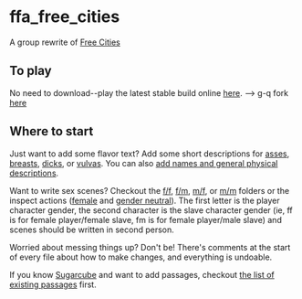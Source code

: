 # ffa_free_cities

A group rewrite of [Free Cities](https://www.tfgamessite.com/?module=viewgame&id=751)

## To play

No need to download--play the latest stable build online [here](https://self-striping-sock.github.io/ffa_free_cities/).
--> g-q fork [here](https://g-q.github.io/ffa_free_cities/)

## Where to start

Just want to add some flavor text?  Add some short descriptions for [asses](description/description_ass.tw2), [breasts](description/description_breasts.tw2), [dicks](description/description_cock.tw2), or [vulvas](description/description_vagina.tw2).  You can also [add names and general physical descriptions](description/description_physical.tw2).

Want to write sex scenes? Checkout the [f/f](/ff/), [f/m](/fm/), [m/f](mf), or [m/m](mm) folders or the inspect actions ([female](/inspect/finger_pussy_reaction.tw2) and [gender neutral](/inspect/finger_ass_reaction.tw2)).  The first letter is the player character gender, the second character is the slave character gender (ie, ff is for female player/female slave, fm is for female player/male slave) and scenes should be written in second person.

Worried about messing things up?  Don't be!  There's comments at the start of every file about how to make changes, and everything is undoable.

If you know [Sugarcube](http://www.motoslave.net/sugarcube/2/) and want to add passages, checkout [the list of existing passages](passage-titles.txt) first.
